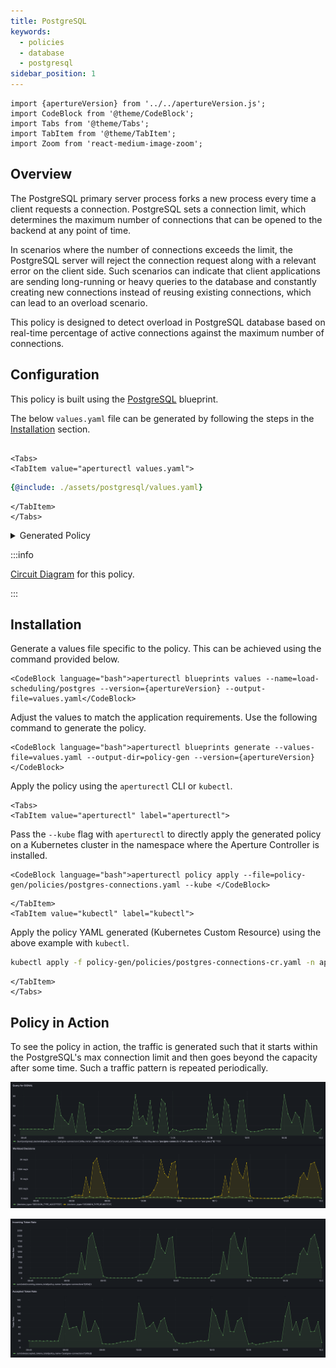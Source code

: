 ```yaml
---
title: PostgreSQL
keywords:
  - policies
  - database
  - postgresql
sidebar_position: 1
---
```


```mdx-code-block
import {apertureVersion} from '../../apertureVersion.js';
import CodeBlock from '@theme/CodeBlock';
import Tabs from '@theme/Tabs';
import TabItem from '@theme/TabItem';
import Zoom from 'react-medium-image-zoom';
```

## Overview

The PostgreSQL primary server process forks a new process every time a client
requests a connection. PostgreSQL sets a connection limit, which determines the
maximum number of connections that can be opened to the backend at any point of
time.

In scenarios where the number of connections exceeds the limit, the PostgreSQL
server will reject the connection request along with a relevant error on the
client side. Such scenarios can indicate that client applications are sending
long-running or heavy queries to the database and constantly creating new
connections instead of reusing existing connections, which can lead to an
overload scenario.

This policy is designed to detect overload in PostgreSQL database based on
real-time percentage of active connections against the maximum number of
connections.

## Configuration

This policy is built using the
[PostgreSQL](/reference/blueprints/load-scheduling/postgresql.md) blueprint.

The below `values.yaml` file can be generated by following the steps in the
[Installation](#installation) section.

```mdx-code-block

<Tabs>
<TabItem value="aperturectl values.yaml">
```

```yaml
{@include: ./assets/postgresql/values.yaml}
```

```mdx-code-block
</TabItem>
</Tabs>
```

<details><summary>Generated Policy</summary>
<p>

```yaml
{@include: ./assets/postgresql/policy.yaml}
```

</p>
</details>

:::info

[Circuit Diagram](./assets/postgresql/graph.mmd.svg) for this policy.

:::

## Installation

Generate a values file specific to the policy. This can be achieved using the
command provided below.

```mdx-code-block
<CodeBlock language="bash">aperturectl blueprints values --name=load-scheduling/postgres --version={apertureVersion} --output-file=values.yaml</CodeBlock>
```

Adjust the values to match the application requirements. Use the following
command to generate the policy.

```mdx-code-block
<CodeBlock language="bash">aperturectl blueprints generate --values-file=values.yaml --output-dir=policy-gen --version={apertureVersion}</CodeBlock>
```

Apply the policy using the `aperturectl` CLI or `kubectl`.

```mdx-code-block
<Tabs>
<TabItem value="aperturectl" label="aperturectl">
```

Pass the `--kube` flag with `aperturectl` to directly apply the generated policy
on a Kubernetes cluster in the namespace where the Aperture Controller is
installed.

```mdx-code-block
<CodeBlock language="bash">aperturectl policy apply --file=policy-gen/policies/postgres-connections.yaml --kube </CodeBlock>
```

```mdx-code-block
</TabItem>
<TabItem value="kubectl" label="kubectl">
```

Apply the policy YAML generated (Kubernetes Custom Resource) using the above
example with `kubectl`.

```bash
kubectl apply -f policy-gen/policies/postgres-connections-cr.yaml -n aperture-controller
```

```mdx-code-block
</TabItem>
</Tabs>
```

## Policy in Action

To see the policy in action, the traffic is generated such that it starts within
the PostgreSQL's max connection limit and then goes beyond the capacity after
some time. Such a traffic pattern is repeated periodically.

![PostgreSQL Connections Signal](./assets/postgresql/postgresql-dashboards-signal.png)

![PostgreSQL Connections Tokens](./assets/postgresql/postgresql-dashboards-tokens.png)
